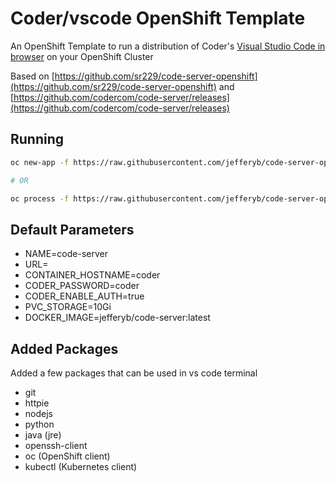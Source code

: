 # Coder/vscode OpenShift Template
An OpenShift Template to run a distribution of Coder's [Visual Studio Code in browser](https://github.com/codercom/code-server) on your OpenShift Cluster

Based on [https://github.com/sr229/code-server-openshift](https://github.com/sr229/code-server-openshift) and [https://github.com/codercom/code-server/releases](https://github.com/codercom/code-server/releases)

## Running
```bash
oc new-app -f https://raw.githubusercontent.com/jefferyb/code-server-openshift/master/code-server-openshift-template.yaml -p URL=vscode.example.com -p CODER_PASSWORD=welcome2vscode

# OR

oc process -f https://raw.githubusercontent.com/jefferyb/code-server-openshift/master/code-server-openshift-template.yaml -p URL=vscode.example.com -p CODER_PASSWORD=welcome2vscode | oc create -f -
```

## Default Parameters

   * NAME=code-server
   * URL=
   * CONTAINER_HOSTNAME=coder
   * CODER_PASSWORD=coder
   * CODER_ENABLE_AUTH=true
   * PVC_STORAGE=10Gi
   * DOCKER_IMAGE=jefferyb/code-server:latest

## Added Packages

Added a few packages that can be used in vs code terminal

   * git
   * httpie
   * nodejs
   * python
   * java (jre)
   * openssh-client
   * oc (OpenShift client)
   * kubectl (Kubernetes client)
